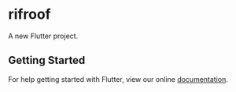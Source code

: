 # rifroof

A new Flutter project.

## Getting Started

For help getting started with Flutter, view our online
[documentation](https://flutter.io/).
